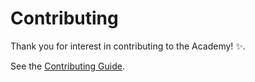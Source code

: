 # Contributing

Thank you for interest in contributing to the Academy! ✨.

See the [Contributing Guide](./content/contribute/index.md).
